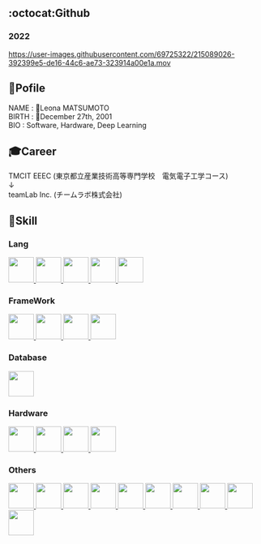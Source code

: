 ## :octocat:Github
### 2022


https://user-images.githubusercontent.com/69725322/215089026-392399e5-de16-44c6-ae73-323914a00e1a.mov



## 🦡Pofile
NAME    : 👻Leona MATSUMOTO
<br>
BIRTH   : 🎂December 27th, 2001
<br>
BIO     : Software, Hardware, Deep Learning

## 🎓Career
TMCIT EEEC (東京都立産業技術高等専門学校　電気電子工学コース)
<br>
↓
<br>
teamLab Inc. (チームラボ株式会社)

## 🧠Skill
### Lang
<a href="https://www.python.org/">
  <img src="https://user-images.githubusercontent.com/69725322/199580443-5c42fc65-4624-46e9-a0cc-2e650989307f.svg" height=50px />
</a>
<a href="https://developer.mozilla.org/ja/docs/Web/JavaScript">
  <img src="https://user-images.githubusercontent.com/69725322/199583254-7578a907-1454-4cc8-b237-fb35decb58a0.svg" height=50px />
</a>
<a href="https://en.wikipedia.org/wiki/C_(programming_language)">
  <img src="https://user-images.githubusercontent.com/69725322/199580327-3382101d-6b75-4269-bcec-f9e15fe16605.svg" height=50px/>
</a>
<a href="https://en.wikipedia.org/wiki/HTML">
  <img src="https://user-images.githubusercontent.com/69725322/199587238-f903caa4-abc8-4b95-8520-ee4e701c33cb.svg" height=50px/>
</a>
<a href="https://en.wikipedia.org/wiki/CSS">
  <img src="https://user-images.githubusercontent.com/69725322/199587357-ef2f3e0e-fda4-4807-86be-6501fe76bf3b.svg" height=50px/>
</a>

### FrameWork
<a href="https://docs.djangoproject.com/en/4.1/">
  <img src="https://user-images.githubusercontent.com/69725322/199580604-9ea6ffd1-074c-4f15-8675-fcb1ef2f80bc.svg" height=50px />
</a>
<a href="https://www.typescriptlang.org/">
  <img src="https://user-images.githubusercontent.com/69725322/199582061-6e86784a-7824-4478-871f-7196535f432e.svg" height=50px />
</a>
<a href="https://reactjs.org/">
  <img src="https://user-images.githubusercontent.com/69725322/199582657-a8a9a062-862c-4919-9bbc-f7d7336d94fd.svg" height=50px />
</a>
<a href="https://nextjs.org/">
  <img src="https://user-images.githubusercontent.com/69725322/199582892-acf4f111-159b-4694-9300-c2e27b45bd08.svg" height=50px />
</a>

### Database
<a href="https://www.mysql.com/">
  <img src="https://user-images.githubusercontent.com/69725322/199589940-c6349dd2-b0e7-408d-bfcf-6bd7d587f386.svg" height=50px />
</a>


### Hardware
<a href="https://www.nvidia.com/en-us/autonomous-machines/embedded-systems/">
  <img src="https://www.openrtm.org/openrtm/sites/default/files/6341/NV_JETSON_TX1_LOGO4.png" height=50px />
</a>
<a href="https://www.arduino.cc/">
  <img src="https://user-images.githubusercontent.com/69725322/199580770-3db21660-cab8-4874-988f-a4a662f7d317.svg" height=50px />
</a>
<a href="https://m5stack.com/">
  <img src="https://docs.m5stack.com/assets/m5logo2022.svg" height=50px />
</a> 
<a href="https://www.raspberrypi.com/">
  <img src="https://user-images.githubusercontent.com/69725322/199581713-9df15d5f-9552-4771-a442-4ec36a84dac0.svg" height=50px />
</a>

### Others
<a href="https://git-scm.com/">
  <img src="https://user-images.githubusercontent.com/69725322/199588368-4c0c3152-762d-4c21-ac69-adc18db004d5.svg" height=50px />
</a> 
<a href="https://www.figma.com/">
  <img src="https://user-images.githubusercontent.com/69725322/199581161-b9b9eab1-8793-49d9-b07b-ce4b30867781.svg" height=50px />
</a>
<a href="https://pjreddie.com/darknet/yolo/">
  <img src="https://user-images.githubusercontent.com/69725322/199578414-ff68edf6-d020-4604-9ec6-49a0edaf1a19.png" height=50px />
</a>
<a href="https://www.originalmind.co.jp/">
  <img src="https://prtimes.jp/data/corp/85839/logo/pc-39d3d42692e592cb6c40797982d20d21-e42563c40ae39d1d803ac44c6a2a26d2.png" height=50px />
</a>
<a href="https://www.autodesk.com/products/eagle/overview?term=1-YEAR&tab=subscription">
  <img src="https://www.techmediatoday.com/wp-content/uploads/2020/09/Eagle_2017_lockup_500x248.png" height=50px />
</a>
<a href="https://web.archive.org/web/20080630005635/http://www.latex-project.org/index.html">
  <img src="https://upload.wikimedia.org/wikipedia/commons/thumb/9/92/LaTeX_logo.svg/2560px-LaTeX_logo.svg.png" height=50px />
</a>
<a href="https://www.mathworks.com/products/matlab.html">
  <img src="https://upload.wikimedia.org/wikipedia/commons/thumb/2/21/Matlab_Logo.png/667px-Matlab_Logo.png" height=50px />
</a>
<a href="http://www.gnuplot.info/">
  <img src="https://sourceforge.net/p/gnuplot/patches/_discuss/thread/dd8a7c1b/630c/attachment/icon.svg" height=50px />
</a>
<a href="https://ngspice.sourceforge.io/">
  <img src="https://ngspice.sourceforge.io/images/nglogo.jpg" height=50px />
</a>
<a href="https://www.redmine.org/">
  <img src="https://upload.wikimedia.org/wikipedia/commons/thumb/3/3f/Redmine_logo.svg/2560px-Redmine_logo.svg.png" height=50px />
</a>
